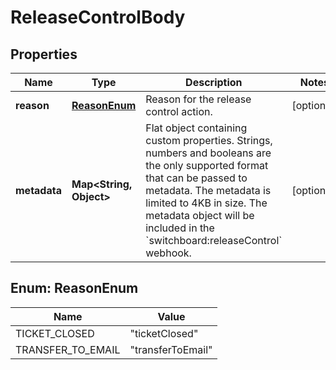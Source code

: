 

# ReleaseControlBody


## Properties

| Name | Type | Description | Notes |
|------------ | ------------- | ------------- | -------------|
|**reason** | [**ReasonEnum**](#ReasonEnum) | Reason for the release control action. |  [optional] |
|**metadata** | **Map&lt;String, Object&gt;** | Flat object containing custom properties. Strings, numbers and booleans are the only supported format that can be passed to metadata. The metadata is limited to 4KB in size. The metadata object will be included in the &#x60;switchboard:releaseControl&#x60; webhook. |  [optional] |



## Enum: ReasonEnum

| Name | Value |
|---- | -----|
| TICKET_CLOSED | &quot;ticketClosed&quot; |
| TRANSFER_TO_EMAIL | &quot;transferToEmail&quot; |



